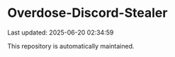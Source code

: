 # Overdose-Discord-Stealer

Last updated: 2025-06-20 02:34:59

This repository is automatically maintained.
